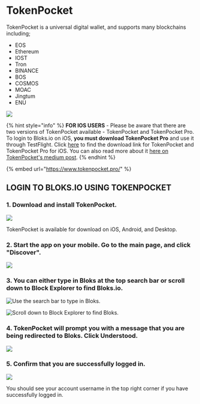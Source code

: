 # TokenPocket

TokenPocket is a universal digital wallet, and supports many blockchains including;

* EOS
* Ethereum
* IOST
* Tron
* BINANCE
* BOS
* COSMOS
* MOAC
* Jingtum
* ENU

![](../../.gitbook/assets/image%20%28137%29.png)

{% hint style="info" %}
**FOR IOS USERS** - Please be aware that there are two versions of TokenPocket available - TokenPocket and TokenPocket Pro. To login to Bloks.io on iOS, **you must download TokenPocket Pro** and use it through TestFlight. Click [here](https://download.tokenpocket.pro/index.html#/?platform=ios) to find the download link for TokenPocket and TokenPocket Pro for iOS. You can also read more about it [here on TokenPocket's medium post](https://medium.com/@tokenpocket.gm/tokenpocket-pro-is-live-with-a-built-in-dapp-store-f32431f64ed9).
{% endhint %}

{% embed url="https://www.tokenpocket.pro/" %}

## LOGIN TO BLOKS.IO USING TOKENPOCKET <a id="login-to-bloks-io-using-nova-wallet"></a>

### 1. Download and install TokenPocket. <a id="1-download-and-install-nova-wallet"></a>

![](../../.gitbook/assets/image%20%28160%29.png)

TokenPocket is available for download on iOS, Android, and Desktop.

### 2. Start the app on your mobile. Go to the main page, and click "Discover". <a id="2-start-the-app-on-your-mobile-go-to-the-main-page-and-click-more"></a>

![](../../.gitbook/assets/image%20%28206%29.png)

### 3. You can either type in Bloks at the top search bar or scroll down to Block Explorer to find Bloks.io. <a id="3-click-discovery-under-more"></a>

![Use the search bar to type in Bloks.](../../.gitbook/assets/tokenpocket-search-for-bloks%20%281%29.jpeg)

![Scroll down to Block Explorer to find Bloks.](../../.gitbook/assets/tokenpocket-browse-dapps.jpeg)

### 4. TokenPocket will prompt you with a message that you are being redirected to Bloks. Click Understood. <a id="4-scroll-down-to-tool-section-and-click-on-bloks"></a>

![](../../.gitbook/assets/image%20%2866%29.png)

### 5. Confirm that you are successfully logged in. <a id="5-nova-wallet-will-prompt-you-to-select-the-account-you-would-like-to-use-to-interact-with-bloks-io"></a>

![](../../.gitbook/assets/image%20%287%29.png)

You should see your account username in the top right corner if you have successfully logged in.[  
](https://app.gitbook.com/@eos-cafe-block/s/bloks/~/drafts/-Ln_9pDSa4pUka2peWf5/primary/login/mobile-wallets)


